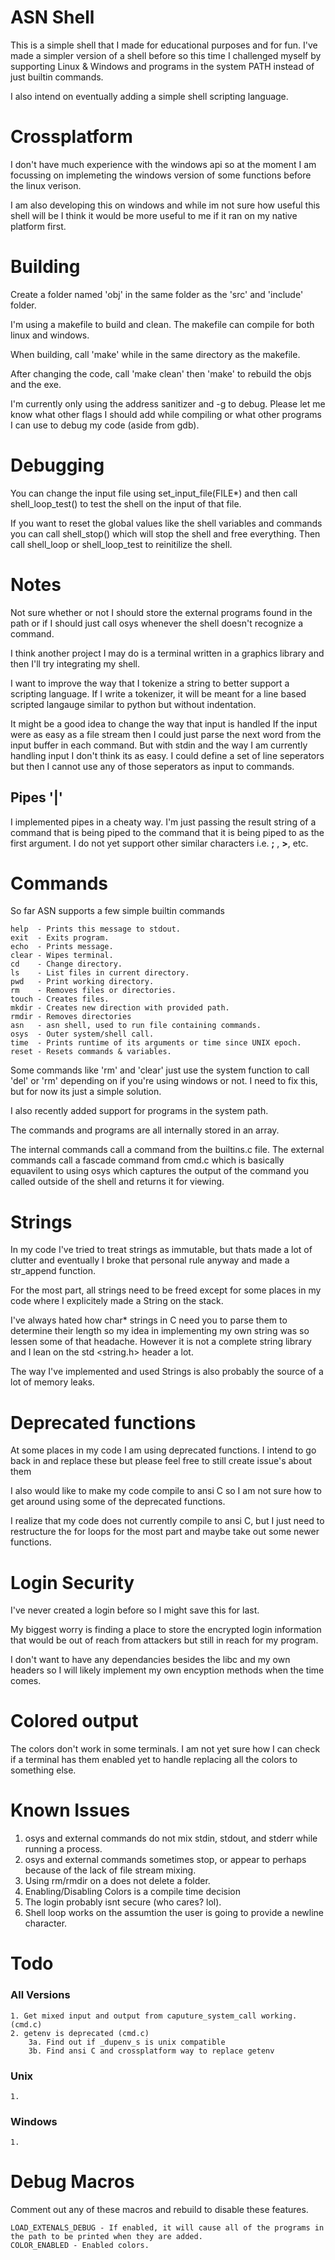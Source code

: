# ASN Shell

This is a simple shell that I made for educational purposes and for fun.
I've made a simpler version of a shell before so this time I challenged myself
by supporting Linux & Windows and programs in the system PATH instead of just
builtin commands.

I also intend on eventually adding a simple shell scripting language.

# Crossplatform

I don't have much experience with the windows api so at the moment I am focussing on implemeting the windows version of some functions before the linux verison.

I am also developing this on windows and while im not sure how useful this shell will be I think it would be more useful to me if it ran on my native platform first.

# Building
Create a folder named 'obj' in the same folder as the 'src' and 'include' folder.

I'm using a makefile to build and clean.
The makefile can compile for both linux and windows.

When building, call 'make' while in the same directory as the makefile.

After changing the code, call 'make clean' then 'make' to rebuild the objs and the exe.

I'm currently only using the address sanitizer and -g to debug. Please let me know what other flags I should add while compiling or what other programs I can use to debug my code (aside from gdb).

# Debugging
You can change the input file using set_input_file(FILE*) and then call shell_loop_test() to test the shell on the input of that file.

If you want to reset the global values like the shell variables and commands you can call shell_stop() which will stop the shell and free everything. Then call shell_loop or shell_loop_test to reinitilize the shell.

# Notes
Not sure whether or not I should store the external programs found in the path or if I should just call osys whenever the shell doesn't recognize a command.

I think another project I may do is a terminal written in a graphics library and then I'll try integrating my shell.

I want to improve the way that I tokenize a string to better support a scripting language. If I write a tokenizer, it will be meant for a line based scripted langauge similar to python but without indentation.

It might be a good idea to change the way that input is handled
If the input were as easy as a file stream then I could just parse the next word from the input buffer in each command. But with stdin and the way I am currently handling input I don't think its as easy. I could define a set of line seperators but then I cannot use any of those seperators as input to commands.
## Pipes '|'
I implemented pipes in a cheaty way. I'm just passing the result string of a command that is being piped
to the command that it is being piped to as the first argument.
I do not yet support other similar characters i.e.  **;** , **>**, etc.
# Commands

So far ASN supports a few simple builtin commands

    help  - Prints this message to stdout.
    exit  - Exits program.
    echo  - Prints message.
    clear - Wipes terminal.
    cd    - Change directory.
    ls    - List files in current directory.
    pwd   - Print working directory.
    rm    - Removes files or directories.
    touch - Creates files.
    mkdir - Creates new direction with provided path.
    rmdir - Removes directories
    asn   - asn shell, used to run file containing commands.
    osys  - Outer system/shell call.
    time  - Prints runtime of its arguments or time since UNIX epoch.
    reset - Resets commands & variables.


Some commands like 'rm' and 'clear' just use the system function to call 'del' or 'rm' depending on if you're using windows or not. I need to fix this, but for now its just a simple solution.

I also recently added support for programs in the system path.

The commands and programs are all internally stored in an array.

The internal commands call a command from the builtins.c file.
The external commands call a fascade command from cmd.c which is basically equavilent to using osys which captures the output of the command you called outside of the shell and returns it for viewing.

# Strings

In my code I've tried to treat strings as immutable, but thats made a lot of clutter and eventually I broke that personal rule anyway and made a str_append function.

For the most part, all strings need to be freed except for some places in my code where I explicitely made a String on the stack.

I've always hated how char* strings in C need you to parse them to determine their length so my idea in implementing my own string was so lessen some of that headache. However it is not a complete string library and I lean on the std <string.h> header a lot.

The way I've implemented and used Strings is also probably the source of a lot of memory leaks.

# Deprecated functions
At some places in my code I am using deprecated functions. I intend to go back in and replace these but please feel free to still create issue's about them

I also would like to make my code compile to ansi C so I am not sure how to get around using some of the deprecated functions.

I realize that my code does not currently compile to ansi C, but I just need to restructure the for loops for the most part and maybe take out some newer functions.

# Login Security
I've never created a login before so I might save this for last.

My biggest worry is finding a place to store the encrypted login information that would be out of reach from attackers but still in reach for my program.

I don't want to have any dependancies besides the libc and my own headers so I will likely implement my own encyption methods when the time comes.

# Colored output
The colors don't work in some terminals. I am not yet sure how I can check if a terminal has them enabled yet to handle replacing all the colors to something else.

# Known Issues

1.  osys and external commands do not mix stdin, stdout, and stderr while running a process.
2.  osys and external commands sometimes stop, or appear to perhaps because of the lack of file stream mixing.
3.  Using rm/rmdir on a does not delete a folder.
4.  Enabling/Disabling Colors is a compile time decision
5.  The login probably isnt secure (who cares? lol).
6.  Shell loop works on the assumtion the user is going to provide a newline character.
# Todo
### All Versions
    1. Get mixed input and output from caputure_system_call working. (cmd.c)
    2. getenv is deprecated (cmd.c)
        3a. Find out if _dupenv_s is unix compatible
        3b. Find ansi C and crossplatform way to replace getenv
### Unix
    1. 
### Windows
    1. 

# Debug Macros
Comment out any of these macros and rebuild to disable these features.

    LOAD_EXTENALS_DEBUG - If enabled, it will cause all of the programs in the path to be printed when they are added.    
    COLOR_ENABLED - Enabled colors.
